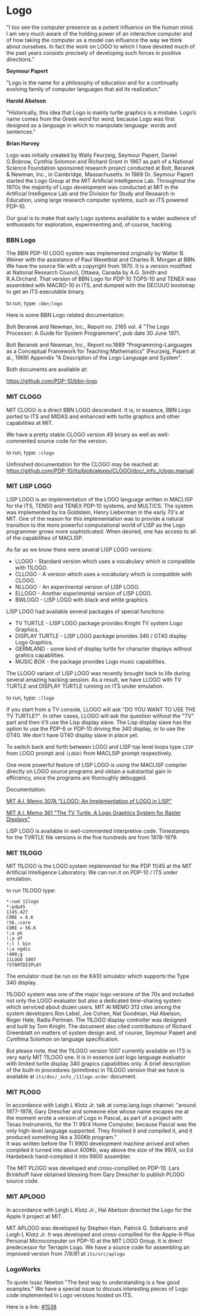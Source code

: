 # Logo

"I too see the computer presence as a potent influence on the human mind. 
 I am very much aware of the holding power of an interactive computer and 
 of how taking the computer as a model can influence the way we think about 
 ourselves. In fact the work on LOGO to which I have devoted much of the past
 years consists precisely of developing such forces in positive directions."

**Seymour Papert**

"Logo is the name for a philosophy of education and for a continually 
 evolving family of computer languages that aid its realization."

**Harold Abelson**

"Historically, this idea that Logo is mainly turtle graphics is a mistake. 
Logo’s name comes from the Greek word for *word*, because Logo was first
designed as a language in which to manipulate language: words and sentences."

**Brian Harvey**

Logo was initially created by Wally Feurzeig, Seymour Papert, Daniel G.Bobrow,
Cynthia Solomon and Richard Grant in 1967 as part of a National Science Foundation 
sponsored research project conducted at Bolt, Beranek & Newman, Inc., in Cambridge, 
Massachusetts. In 1969 Dr. Seymour Papert started the Logo Group at the MIT Artificial 
Intelligence Lab. Throughout the 1970s the majority of Logo development was conducted 
at MIT in the Artificial Intelligence Lab and the Division for Study and Research in
Education, using large research computer systems, such as ITS powered PDP-10.

Our goal is to make that early Logo systems available to a wider audience of
enthusiasts for exploration, experimenting and, of course, hacking.

### BBN Logo

The BBN PDP-10 LOGO system was implemented originally by Walter B. Weiner with
the assistance of Paul Wexelblat and Charles R. Morgan at BBN. 
We have the source file with a copyright from 1970. It is a version modified at
National Research Council, Ottawa, Canada by A.G. Smith and R.A.Orchard.
That version of BBN Logo for PDP-10 TOPS-10 and TENEX was assembled with MACRO-10
in ITS, and dumped with the DECUUO bootstrap to get an ITS executable binary. 

to run, type:
`:bbn;logo`

Here is some BBN Logo related documentation:

 Bolt Beranek and Newman, Inc., Report no. 2165 vol. 4 "The Logo Processor: A Guide 
 for System Programmers", pub date 30 June 1971.

 Bolt Beranek and Newman, Inc., Report no.1889 "Programming-Languages as a Conceptual 
 Framework for Teaching Mathematics" (Feurzeig, Papert at al., 1969)
 Appendix "A Description of the Logo Language and System".

 Both documents are available at:

 https://github.com/PDP-10/bbn-logo
 
### MIT CLOGO

MIT CLOGO is a direct BBN LOGO descendant. It is, in essence, BBN Logo ported to ITS
and MIDAS and enhanced with turtle graphics and other capabilities at MIT.

We have a pretty stable CLOGO version 49 binary as well as well-commented source code
for the version.

to run, type:
`:clogo`

Unfinished documentation for the CLOGO may be reached at:
https://github.com/PDP-10/its/blob/alexey/CLOGO/doc/_info_/clogo.manual

### MIT LISP LOGO

LISP LOGO is an implementation of the LOGO language written in MACLISP for the ITS, TEN50
and TENEX PDP-10 systems, and MULTICS. The system was implemented by Ira Goldstein,
Henry Lieberman in the early 70's at MIT.
One of the reason for this implementation was to provide a natural transition to the more
powerful computational world of LISP as the Logo programmer grows more sophisticated.
When desired, one has access to all of the capabilities of MACLISP.

As far as we know there were several LISP LOGO versions:
- LLOGO - Standard version which uses a vocabulary which is compatible with 11LOGO.
- CLLOGO - A version which uses a vocabulary which is compatible with CLOGO.
- NLLOGO - An experimental version of LISP LOGO.
- ELLOGO - Another experimental version of LISP LOGO.
- BWLOGO - LISP LOGO with black and white graphics.

LISP LOGO had available several packages of special functions:
- TV TURTLE - LISP LOGO package provides Knight TV system Logo Graphics.
- DISPLAY TURTLE - LISP LOGO package provides 340 / GT40 display Logo Graphics.
- GERMLAND - some kind of display turtle for character displays without grahics capabilities.
- MUSIC BOX - the package provides Logo music capabilities.

The LLOGO variant of LISP LOGO was recently brought back to life during several amazing
hacking session. As a result, we have LLOGO with TV TURTLE and DISPLAY TURTLE running
on ITS under emulation.

to run, type:
`:llogo`

If you start from a TV console, LLOGO will ask "DO YOU WANT TO USE THE TV TURTLE?".
In other cases, LLOGO will ask the question without the "TV" part and then it'll use
the Lisp display slave. The Lisp display slave has the option to use the PDP-6 or PDP-10
driving the 340 display, or to use the GT40. We don't have GT40 display slave in place yet.

To switch back and forth between LOGO and LISP top level loops type `LISP` from LOGO
prompt and `(LOGO)` from MACLSIP prompt respectively.

One more powerful feature of LISP LOGO is using the MACLISP compiler directly on LOGO
source programs and obtain a substantial gain in efficiency, once the programs are
thoroughly debugged.

Documentation:

[MIT A.I. Memo 307A "LLOGO: An Implementation of LOGO in LISP"](https://dspace.mit.edu/bitstream/handle/1721.1/6221/AIM-307a.pdf?sequence=2)

[MIT A.I. Memo 361 "The TV Turtle. A Logo Graphics System for Raster Displays"](https://dspace.mit.edu/bitstream/handle/1721.1/5773/AIM-361.pdf?sequence=2)

LISP LOGO is available in well-commented interpretive code. Timestamps for the TVRTLE file
versions in the five hundreds are from 1978-1979.


### MIT 11LOGO

MIT 11LOGO is the LOGO system implemented for the PDP 11/45 at the MIT Artificial
Intelligence Laboratory. We can run it on PDP-10 / ITS under emulation.

to run 11LOGO type:
```
*:cwd 11logo
*:pdp45
1145.427
CORE = 8.K
!56.:core
CORE = 56.K
!;a pk
!;a df
!;l l bin
!;a ngdis
!400;g
11LOGO 1007
?STARTDISPLAY
```
The emulator must be run on the KA10 simulator which supports the Type 340 display.

11LOGO system was one of the major logo versions of the 70s and included not only
the LOGO evaluator but also a dedicated time-sharing system which serviced about
dozen users. MIT AI MEMO 313 cites among the system developers Ron Lebel, Joe Cohen,
Nat Goodman, Hal Abelson, Roger Hale, Radia Perlman. The 11LOGO display controller
was designed and built by Tom Knight. The document also cited contributions of Richard
Greenblatt on matters of system design and, of course, Seymour Papert and Cynthina
Solomon on language specification.

But please note, that the 11LOGO version 1007 currently available on ITS is very early
MIT 11LOGO one. It is in essence just logo language evaluator with limited turtle display
340 grapics capabilities only. A brief description of the built-in procedures (primitives)
in 11LOGO version that we have is available at `its/doc/_info_/11logo.order` document.

### MIT PLOGO

In accordance with Leigh L Klotz Jr. talk at comp.lang.logo channel:
"around 1977-1978, Gary Drescher and someone else whose name escapes me at the moment
wrote a version of Logo in Pascal, as part of a project with Texas Instruments, for
the TI 99/4 Home Computer, because Pascal was the only high-level language supported.
They finished it and compiled it, and it produced something like a 300Kb program."  
It was written before the TI 9900 development machine arrived and when compiled it turned
into about 400Kb, way above the size of the 99/4, so Ed Hardebeck hand-compiled it into
9900 assembler. 

The MIT PLOGO was developed and cross-compilled on PDP-10. Lars Brinkhoff have obtained
blessing from Gary Drescher to publish PLOGO source code.

### MIT APLOGO

In accordance with Leigh L Klotz Jr., Hal Abelson directed the Logo for the Apple II
project at MIT.

MIT APLOGO was developed by Stephen Hain, Patrick G. Sobalvarro and Leigh L Klotz Jr.
It was developed and cross-compilled for the Apple-II-Plus Personal Microcomputer on
PDP-10 at the MIT LOGO Group. It is direct predecessor for Terrapin Logo.
We have a source code for assembling an improved version from 7/9/81 at `its/src/aplogo`

### LogoWorks

To quote Issac Newton "The best way to understanding is a few good examples."
We have a special issue to discuss interesting pieces of Logo code implemented
in Logo versions hosted on ITS.

Here is a link:
[#1538](https://github.com/PDP-10/its/issues/1538)
